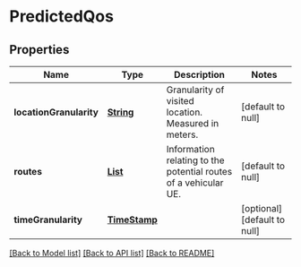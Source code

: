 # PredictedQos
## Properties

Name | Type | Description | Notes
------------ | ------------- | ------------- | -------------
**locationGranularity** | [**String**](string.md) | Granularity of visited location. Measured in meters. | [default to null]
**routes** | [**List**](PredictedQos.routes.md) | Information relating to the potential routes of a vehicular UE. | [default to null]
**timeGranularity** | [**TimeStamp**](TimeStamp.md) |  | [optional] [default to null]

[[Back to Model list]](../README.md#documentation-for-models) [[Back to API list]](../README.md#documentation-for-api-endpoints) [[Back to README]](../README.md)

